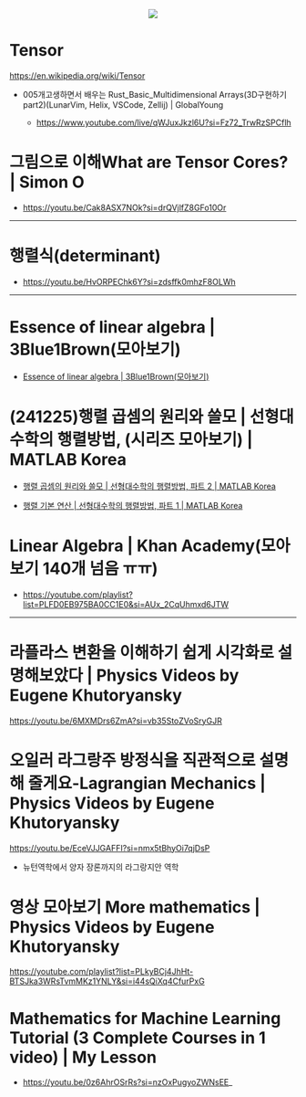 <p align="center">
  <img src="https://upload.wikimedia.org/wikipedia/commons/thumb/4/45/Components_stress_tensor.svg/300px-Components_stress_tensor.svg.png" />
</p>

# Tensor

https://en.wikipedia.org/wiki/Tensor

- 005개고생하면서 배우는 Rust_Basic_Multidimensional Arrays(3D구현하기part2)(LunarVim, Helix, VSCode, Zellij) | GlobalYoung

  - https://www.youtube.com/live/qWJuxJkzl6U?si=Fz72_TrwRzSPCflh 

# 그림으로 이해What are Tensor Cores? | Simon O
- https://youtu.be/Cak8ASX7NOk?si=drQVjlfZ8GFo10Or


<hr />

# 행렬식(determinant)
- https://youtu.be/HvORPEChk6Y?si=zdsffk0mhzF8OLWh

<hr />

# Essence of linear algebra | 3Blue1Brown(모아보기)
- [Essence of linear algebra | 3Blue1Brown(모아보기)](https://youtube.com/playlist?list=PLZHQObOWTQDPD3MizzM2xVFitgF8hE_ab&si=_ZWh5rVyXllrFenG)


# (241225)행렬 곱셈의 원리와 쓸모 | 선형대수학의 행렬방법, (시리즈 모아보기) | MATLAB Korea 

- [행렬 곱셈의 원리와 쓸모 | 선형대수학의 행렬방법, 파트 2 | MATLAB Korea](https://youtu.be/DHGqXk3Oe7g?si=sI0EWozNd5s412qO)

- [행렬 기본 연산 | 선형대수학의 행렬방법, 파트 1 | MATLAB Korea](https://youtu.be/ZlId8c6p09o?si=nxj8XmPKMiLMLDOL)

# Linear Algebra | Khan Academy(모아보기 140개 넘음 ㅠㅠ)
- https://youtube.com/playlist?list=PLFD0EB975BA0CC1E0&si=AUx_2CqUhmxd6JTW

<hr />

# 라플라스 변환을 이해하기 쉽게 시각화로 설명해보았다 | Physics Videos by Eugene Khutoryansky

https://youtu.be/6MXMDrs6ZmA?si=vb35StoZVoSryGJR

# 오일러 라그랑주 방정식을 직관적으로 설명해 줄게요-Lagrangian Mechanics | Physics Videos by Eugene Khutoryansky

https://youtu.be/EceVJJGAFFI?si=nmx5tBhyOi7qjDsP

- 뉴턴역학에서 양자 장론까지의 라그랑지안 역학

# 영상 모아보기 More mathematics | Physics Videos by Eugene Khutoryansky 

https://youtube.com/playlist?list=PLkyBCj4JhHt-BTSJka3WRsTvmMKz1YNLY&si=i44sQiXq4CfurPxG


# Mathematics for Machine Learning Tutorial (3 Complete Courses in 1 video) | My Lesson

- https://youtu.be/0z6AhrOSrRs?si=nzOxPugyoZWNsEE_
   
